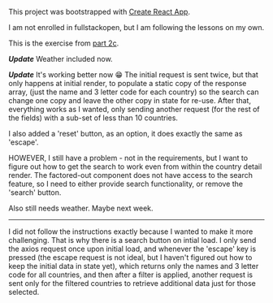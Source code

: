 This project was bootstrapped with [Create React App](https://github.com/facebook/create-react-app).

I am not enrolled in fullstackopen, but I am following the lessons on my own.

This is the exercise from [part 2c](https://fullstackopen.com/en/part2/getting_data_from_server/).

**_Update_**
Weather included now.



**_Update_**
It's working better now 😁
The initial request is sent twice, but that only happens at initial render, to populate a static copy of the response array, (just the name and 3 letter code for each country) so the search can change one copy and leave the other copy in state for re-use. After that, everything works as I wanted, only sending another request (for the rest of the fields) with a sub-set of less than 10 countries.

I also added a 'reset' button, as an option, it does exactly the same as 'escape'.

HOWEVER, I still have a problem - not in the requirements, but I want to figure out how to get the search to work even from within the country detail render. The factored-out component does not have access to the search feature, so I need to either provide search functionality, or remove the 'search' button.

Also still needs weather. Maybe next week.

---

I did not follow the instructions exactly because I wanted to make it more challenging. That is why there is a search button on intial load. I only send the axios request once upon initial load, and whenever the 'escape' key is pressed (the escape request is not ideal, but I haven't figured out how to keep the initial data in state yet), which returns only the names and 3 letter code for all countries, and then after a filter is applied, another request is sent only for the filtered countries to retrieve additional data just for those selected.
